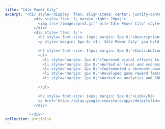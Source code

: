 ```yaml
---
title: "Idle Power City"
excerpt: "<div style='display: flex; align-items: center; justify-content: space-between; font-size: 14px;'>
             <div style='flex: 1; margin-right: 20px;'>
               <img src='/images/pro2.gif' alt='Idle Power City' style='max-width: 100%;'>
             </div>
             <div style='flex: 1;'>
               <h2 style='font-size: 14px; margin: 5px 0;'>Description</h2>
               <p style='margin: 5px 0;'>In 'Idle Power City' you hold the keys to a vibrant and electrifying metropolis! Harness the forces of nature with solar panels, wind turbines, water turbines, and even delve into the world of fossil fuels with oil mines. Your goal? To power up an ever-growing array of buildings and businesses. Build your city, one energy cell at a time. Watch as lights flicker to life, machines hum with energy, and your city comes alive with each power-up. </p>

               <h2 style='font-size: 14px; margin: 5px 0;'>Contribution</h2>
               <ul>
                 <li style='margin: 2px 0;'>Improved visual effects to enhance game feel</li>
                 <li style='margin: 2px 0;'>Worked on level and economy design to balance difficulty and progression</li>
                 <li style='margin: 2px 0;'>Implemented a <b>event-based quest system</b> to encourage regular player interaction and <b>improved playtime by 15%</b></li>
                 <li style='margin: 2px 0;'>Developed game reward features to enhance the sense of achievement and progression</li>
                 <li style='margin: 2px 0;'>Worked on analytics and SDK implementation to better track data and get measureable mertics</li>
                 
               </ul>

               <h2 style='font-size: 14px; margin: 5px 0;'>Link</h2>
               <a href='https://play.google.com/store/apps/details?id=com.bigbang.idlepowercity'>Download</a>
             </div>
             
           </div>"
collection: portfolio
---
```


